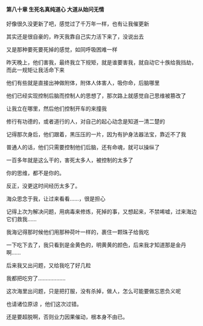 #### 第八十章 生死名真纯道心 大道从始问无情


好像很久没更新了吧，感觉过了千万年一样，也有让我催更新

其实还是很自豪的，昨天我靠自己实力活下来了，没说出去

又是那种要死要死掉的感觉，如同呼吸困难一样

昨天晚上，他们害我，最终我立下规矩，就是谁要害我，就自动它十族给我挡劫，而此一规矩让我活命下来

他们有些就是直接出神做附体，附体人体害人，吸你命，后脑哪里

他们已经实现控制后脑而控制人的思想了，那次路上就感觉自己思维被篡改了

让我立在哪里，然后他们控制开车的来撞我

修行有功德的，或者道行的人，对自己的起心动念是知道一清二楚的

记得那次身后，他们跟着，黑压压的一片，因为有护身法器法宝，靠近不了我

普通人的话，他们只需要控制他们后脑，还有命魂，就可以操纵了

一百多年就是这么干的，害死太多人，被控制的太多了

你的思维，都不是你的。

反正，没更这时间经历太多了。

海众思念于我，让过来看看……，很是担心

记得上次为解决问题，用病毒来修炼，死掉的事，又想起来，不禁唏嘘，过来海边它们救我……

我海记得那时候他们用那种荷叶一样的，裹住一颗珠子给我吃

一下吃下去了，我只看到是金黄色的，明黄黄的颜色，后来我才知道那是金丹啊……

后来我又出问题，又给我吃了好几粒

我都把吃穷了………………


这次海里出问题，只是把打服，没有杀掉，做人，怎么可能要做忘恩负义呢

也请诸位原谅 ，他们这次过错。

还是要超脱啊，否则业力因果催动，根本身不由已。



